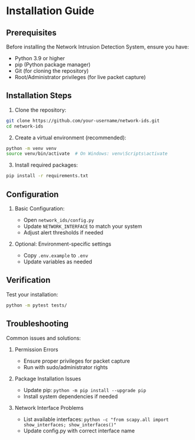 # Installation Guide

## Prerequisites

Before installing the Network Intrusion Detection System, ensure you have:

- Python 3.9 or higher
- pip (Python package manager)
- Git (for cloning the repository)
- Root/Administrator privileges (for live packet capture)

## Installation Steps

1. Clone the repository:
```bash
git clone https://github.com/your-username/network-ids.git
cd network-ids
```

2. Create a virtual environment (recommended):
```bash
python -m venv venv
source venv/bin/activate  # On Windows: venv\Scripts\activate
```

3. Install required packages:
```bash
pip install -r requirements.txt
```

## Configuration

1. Basic Configuration:
   - Open `network_ids/config.py`
   - Update `NETWORK_INTERFACE` to match your system
   - Adjust alert thresholds if needed

2. Optional: Environment-specific settings
   - Copy `.env.example` to `.env`
   - Update variables as needed

## Verification

Test your installation:
```bash
python -m pytest tests/
```

## Troubleshooting

Common issues and solutions:

1. Permission Errors
   - Ensure proper privileges for packet capture
   - Run with sudo/administrator rights

2. Package Installation Issues
   - Update pip: `python -m pip install --upgrade pip`
   - Install system dependencies if needed

3. Network Interface Problems
   - List available interfaces: `python -c "from scapy.all import show_interfaces; show_interfaces()"`
   - Update config.py with correct interface name
